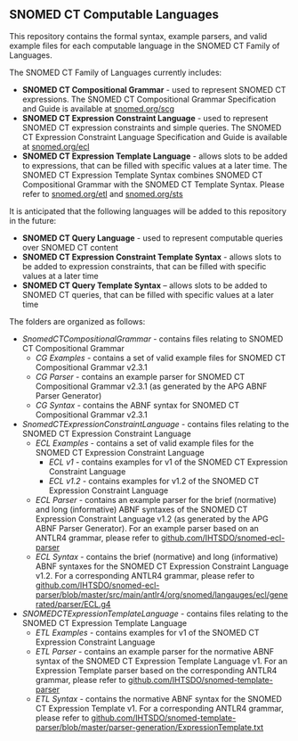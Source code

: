 ## SNOMED CT Computable Languages

This repository contains the formal syntax, example parsers, and valid example files for each computable language in the SNOMED CT Family of Languages.

The SNOMED CT Family of Languages currently includes:
* **SNOMED CT Compositional Grammar** - used to represent SNOMED CT expressions. The SNOMED CT Compositional Grammar Specification and Guide is available at [snomed.org/scg](http://snomed.org/scg)
* **SNOMED CT Expression Constraint Language** - used to represent SNOMED CT expression constraints and simple queries. The SNOMED CT Expression Constraint Language Specification and Guide is available at [snomed.org/ecl](http://snomed.org/ecl)
* **SNOMED CT Expression Template Language** - allows slots to be added to expressions, that can be filled with specific values at a later time. The SNOMED CT Expression Template Syntax combines SNOMED CT Compositional Grammar with the SNOMED CT Template Syntax. Please refer to [snomed.org/etl](http://snomed.org/etl) and [snomed.org/sts](http://snomed.org/sts)

It is anticipated that the following languages will be added to this repository in the future:

* **SNOMED CT Query Language** - used to represent computable queries over SNOMED CT content
* **SNOMED CT Expression Constraint Template Syntax** - allows slots to be added to expression constraints, that can be filled with specific values at a later time
* **SNOMED CT Query Template Syntax** – allows slots to be added to SNOMED CT queries, that can be filled with specific values at a later time

The folders are organized as follows:
* *SnomedCTCompositionalGrammar* - contains files relating to SNOMED CT Compositional Grammar
  * *CG Examples* - contains a set of valid example files for SNOMED CT Compositional Grammar v2.3.1
  * *CG Parser* - contains an example parser for SNOMED CT Compositional Grammar v2.3.1 (as generated by the APG ABNF Parser Generator)
  * *CG Syntax* - contains the ABNF syntax for SNOMED CT Compositional Grammar v2.3.1
* *SnomedCTExpressionConstraintLanguage* - contains files relating to the SNOMED CT Expression Constraint Language
  * *ECL Examples* - contains a set of valid example files for the SNOMED CT Expression Constraint Language
  	* *ECL v1* - contains examples for v1 of the SNOMED CT Expression Constraint Language
  	* *ECL v1.2* - contains examples for v1.2 of the SNOMED CT Expression Constraint Language
  * *ECL Parser* - contains an example parser for the brief (normative) and long (informative) ABNF syntaxes of the SNOMED CT Expression Constraint Language v1.2 (as generated by the APG ABNF Parser Generator). For an example parser based on an ANTLR4 grammar, please refer to [github.com/IHTSDO/snomed-ecl-parser](https://github.com/IHTSDO/snomed-ecl-parser)
  * *ECL Syntax* - contains the brief (normative) and long (informative) ABNF syntaxes for the SNOMED CT Expression Constraint Language v1.2. For a corresponding ANTLR4 grammar, please refer to [github.com/IHTSDO/snomed-ecl-parser/blob/master/src/main/antlr4/org/snomed/langauges/ecl/generated/parser/ECL.g4](https://github.com/IHTSDO/snomed-ecl-parser/blob/master/src/main/antlr4/org/snomed/langauges/ecl/generated/parser/ECL.g4)
* *SNOMEDCTExpressionTemplateLanguage* - contains files relating to the SNOMED CT Expression Template Language
  * *ETL Examples* - contains examples for v1 of the SNOMED CT Expression Constraint Language
  * *ETL Parser* - contains an example parser for the normative ABNF syntax of the SNOMED CT Expression Template Language v1. For an Expression Template parser based on the corresponding ANTLR4 grammar, please refer to [github.com/IHTSDO/snomed-template-parser](https://github.com/IHTSDO/snomed-template-parser)
  * *ETL Syntax* - contains the normative ABNF syntax for the SNOMED CT Expression Template v1. For a corresponding ANTLR4 grammar, please refer to [github.com/IHTSDO/snomed-template-parser/blob/master/parser-generation/ExpressionTemplate.txt](https://github.com/IHTSDO/snomed-template-parser/blob/master/parser-generation/ExpressionTemplate.txt)
